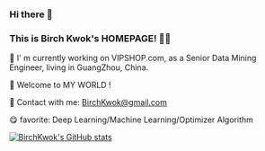 ### Hi there 👋  
### This is Birch Kwok's HOMEPAGE! 👨‍💻


🔭  I' m currently working on VIPSHOP.com,  as a Senior Data Mining Engineer,  living in GuangZhou,  China.

👏 Welcome to MY WORLD ! 

📨 Contact with me:  BirchKwok@gmail.com

😋 favorite:  Deep Learning/Machine Learning/Optimizer Algorithm

[![BirchKwok's GitHub stats](https://github-readme-stats.vercel.app/api?username=BirchKwok&count_private=true&show_icons=true&theme=vue)](https://github.com/BirchKwok/github-readme-stats)

